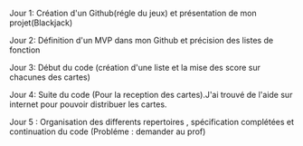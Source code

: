 Jour 1: Création d'un Github(régle du jeux) et présentation de mon projet(Blackjack)

Jour 2: Définition d'un MVP dans mon Github et précision des listes de fonction

Jour 3: Début du code (création d'une liste et la mise des score sur chacunes des cartes)

Jour 4: Suite du code (Pour la reception des cartes).J'ai trouvé de l'aide sur internet pour pouvoir distribuer les cartes.

Jour 5 : Organisation des differents repertoires , spécification complétées et continuation du code (Probléme : demander au prof)

